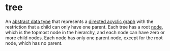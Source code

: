 # tree

An [abstract data type](/data_md/computer_science/definitions/data_structure/abstract_data_type.md) that represents a [directed acyclic graph](/data_md/mathematics/definitions/graph/directed_acyclic_graph.md) with the restriction that a child can only have one parent. Each tree has a root [node](/data_md/mathematics/definitions/graph/node.md), which is the topmost node in the hierarchy, and each node can have zero or more child nodes. Each node has only one parent node, except for the root node, which has no parent.
